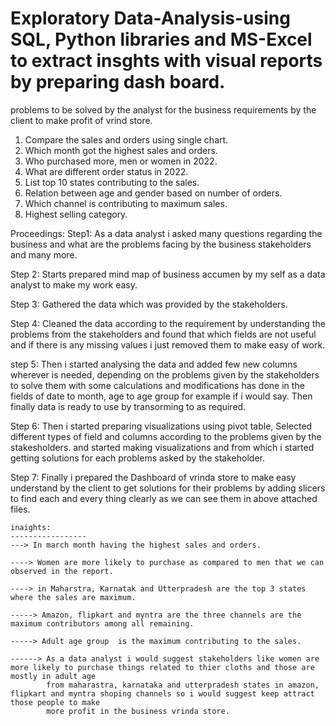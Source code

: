 # Exploratory Data-Analysis-using SQL, Python libraries and MS-Excel to extract insghts with visual reports by preparing dash board.

problems to be solved by the analyst for the business requirements by the client to make profit of vrind store.

1) Compare the sales and orders using single chart.
2) Which month got the highest sales and orders.
3) Who purchased more, men or women in 2022.
4) What are different order status in 2022.
5) List top 10 states contributing to the sales.
6) Relation between age and gender based on number of orders.
7) Which channel is contributing to maximum sales.
8) Highest selling category.

Proceedings:
Step1:
  As a data analyst i asked many questions regarding the business and what are the problems facing by the business stakeholders and many more.

Step 2:
  Starts prepared mind map of business accumen by my self as a data analyst to make my work easy.

Step 3:
  Gathered the data which was provided by the stakeholders.

Step 4:
  Cleaned the data according to the requirement by understanding the problems from the stakeholders and found that which fields are not useful and if there is any
  missing values i just removed them to make easy of work.

step 5:
  Then i started analysing the data and added few new columns wherever is needed, depending on the problems given by the stakeholders to solve them with some calculations and modifications has done in the fields of date to month, age to age group for example if i would say.
  Then finally data is ready to use by transorming to as required.
  
  Step 6:
    Then i started preparing visualizations using pivot table, Selected different types of field and columns according to the problems given by the stakesholders.
    and started making visualizations and from which i started getting solutions for each problems asked by the stakeholder.
 
 Step 7:
    Finally i prepared the Dashboard of vrinda store to make easy understand by the client to get solutions for their problems by adding slicers to find each and every 
    thing clearly as we can see them in above attached files.
    
    
    inaights:
    -----------------
    ---> In march month having the highest sales and orders.
    
    ----> Women are more likely to purchase as compared to men that we can observed in the report.
    
    ----> in Maharstra, Karnatak and Utterpradesh are the top 3 states where the sales are maximum.
    
    -----> Amazon, flipkart and myntra are the three channels are the maximum contributors among all remaining.
    
    -----> Adult age group  is the maximum contributing to the sales.
    
    ------> As a data analyst i would suggest stakeholders like women are more likely to purchase things related to thier cloths and those are mostly in adult age 
            from maharastra, karnataka and utterpradesh states in amazon, flipkart and myntra shoping channels so i would suggest keep attract those people to make
            more profit in the business vrinda store.
